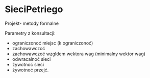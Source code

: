 # SieciPetriego
Projekt- metody formalne

Parametry z konsultacji:
- ograniczonoć miejsc (k ograniczonoć)
- zachowawczoć
- zachowawczoć wzgldem wektora wag (minimalny wektor wag)
- odwracalnoć sieci
- żywotnoć sieci
- żywotnoć przejć.
